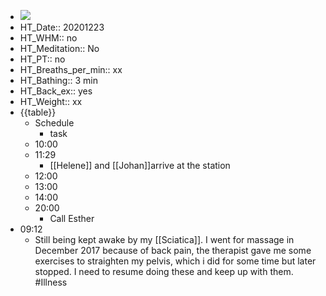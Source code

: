 - ![](https://firebasestorage.googleapis.com/v0/b/firescript-577a2.appspot.com/o/imgs%2Fapp%2FDavidsroam%2FHVEl1Ff88D.png?alt=media&token=140530a9-3b36-4eba-abd2-a8785fea457d)
- HT_Date:: 20201223
- HT_WHM:: no 
- HT_Meditation:: No 
- HT_PT:: no
- HT_Breaths_per_min:: xx 
- HT_Bathing:: 3 min
- HT_Back_ex:: yes
- HT_Weight:: xx
- {{table}} 
    - Schedule 
        - task
    - 10:00 
    - 11:29
        - [[Helene]] and [[Johan]]arrive at the station 
    - 12:00
    - 13:00
    - 14:00 
    - 20:00
        - Call Esther
- 09:12
    - Still being kept awake by my [[Sciatica]]. I went for massage in December 2017 because of back pain, the therapist gave me some exercises to straighten my pelvis, which i did for some time but later stopped. I need to resume doing these and keep up with them. #Illness
